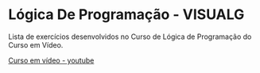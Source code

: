 # Lógica De Programação - VISUALG
 Lista de exercícios desenvolvidos no Curso de Lógica de Programação do Curso em Vídeo.
 
 [Curso em vídeo - youtube](https://www.youtube.com/channel/UCrWvhVmt0Qac3HgsjQK62FQ)
